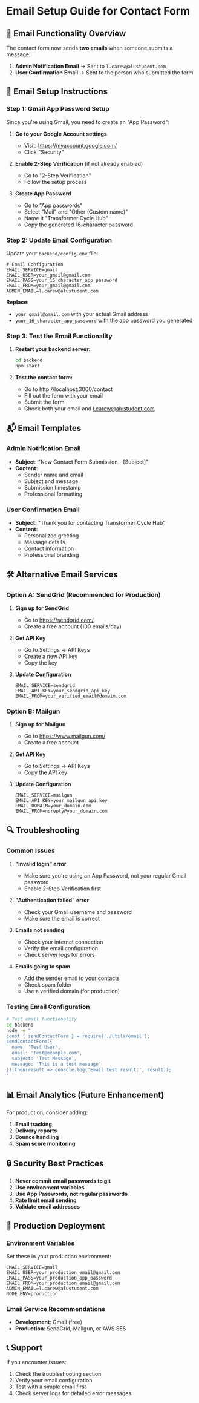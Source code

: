# Email Setup Guide for Contact Form

## 📧 Email Functionality Overview

The contact form now sends **two emails** when someone submits a message:

1. **Admin Notification Email** → Sent to `l.carew@alustudent.com`
2. **User Confirmation Email** → Sent to the person who submitted the form

## 🔧 Email Setup Instructions

### **Step 1: Gmail App Password Setup**

Since you're using Gmail, you need to create an "App Password":

1. **Go to your Google Account settings**
   - Visit: https://myaccount.google.com/
   - Click "Security"

2. **Enable 2-Step Verification** (if not already enabled)
   - Go to "2-Step Verification"
   - Follow the setup process

3. **Create App Password**
   - Go to "App passwords"
   - Select "Mail" and "Other (Custom name)"
   - Name it "Transformer Cycle Hub"
   - Copy the generated 16-character password

### **Step 2: Update Email Configuration**

Update your `backend/config.env` file:

```env
# Email Configuration
EMAIL_SERVICE=gmail
EMAIL_USER=your_gmail@gmail.com
EMAIL_PASS=your_16_character_app_password
EMAIL_FROM=your_gmail@gmail.com
ADMIN_EMAIL=l.carew@alustudent.com
```

**Replace:**
- `your_gmail@gmail.com` with your actual Gmail address
- `your_16_character_app_password` with the app password you generated

### **Step 3: Test the Email Functionality**

1. **Restart your backend server:**
   ```bash
   cd backend
   npm start
   ```

2. **Test the contact form:**
   - Go to http://localhost:3000/contact
   - Fill out the form with your email
   - Submit the form
   - Check both your email and l.carew@alustudent.com

## 📬 Email Templates

### **Admin Notification Email**
- **Subject**: "New Contact Form Submission - [Subject]"
- **Content**: 
  - Sender name and email
  - Subject and message
  - Submission timestamp
  - Professional formatting

### **User Confirmation Email**
- **Subject**: "Thank you for contacting Transformer Cycle Hub"
- **Content**:
  - Personalized greeting
  - Message details
  - Contact information
  - Professional branding

## 🛠️ Alternative Email Services

### **Option A: SendGrid (Recommended for Production)**

1. **Sign up for SendGrid**
   - Go to https://sendgrid.com/
   - Create a free account (100 emails/day)

2. **Get API Key**
   - Go to Settings → API Keys
   - Create a new API key
   - Copy the key

3. **Update Configuration**
   ```env
   EMAIL_SERVICE=sendgrid
   EMAIL_API_KEY=your_sendgrid_api_key
   EMAIL_FROM=your_verified_email@domain.com
   ```

### **Option B: Mailgun**

1. **Sign up for Mailgun**
   - Go to https://www.mailgun.com/
   - Create a free account

2. **Get API Key**
   - Go to Settings → API Keys
   - Copy the API key

3. **Update Configuration**
   ```env
   EMAIL_SERVICE=mailgun
   EMAIL_API_KEY=your_mailgun_api_key
   EMAIL_DOMAIN=your_domain.com
   EMAIL_FROM=noreply@your_domain.com
   ```

## 🔍 Troubleshooting

### **Common Issues**

1. **"Invalid login" error**
   - Make sure you're using an App Password, not your regular Gmail password
   - Enable 2-Step Verification first

2. **"Authentication failed" error**
   - Check your Gmail username and password
   - Make sure the email is correct

3. **Emails not sending**
   - Check your internet connection
   - Verify the email configuration
   - Check server logs for errors

4. **Emails going to spam**
   - Add the sender email to your contacts
   - Check spam folder
   - Use a verified domain (for production)

### **Testing Email Configuration**

```bash
# Test email functionality
cd backend
node -e "
const { sendContactForm } = require('./utils/email');
sendContactForm({
  name: 'Test User',
  email: 'test@example.com',
  subject: 'Test Message',
  message: 'This is a test message'
}).then(result => console.log('Email test result:', result));
"
```

## 📊 Email Analytics (Future Enhancement)

For production, consider adding:

1. **Email tracking**
2. **Delivery reports**
3. **Bounce handling**
4. **Spam score monitoring**

## 🔒 Security Best Practices

1. **Never commit email passwords to git**
2. **Use environment variables**
3. **Use App Passwords, not regular passwords**
4. **Rate limit email sending**
5. **Validate email addresses**

## 🚀 Production Deployment

### **Environment Variables**
Set these in your production environment:

```env
EMAIL_SERVICE=gmail
EMAIL_USER=your_production_email@gmail.com
EMAIL_PASS=your_production_app_password
EMAIL_FROM=your_production_email@gmail.com
ADMIN_EMAIL=l.carew@alustudent.com
NODE_ENV=production
```

### **Email Service Recommendations**
- **Development**: Gmail (free)
- **Production**: SendGrid, Mailgun, or AWS SES

## 📞 Support

If you encounter issues:
1. Check the troubleshooting section
2. Verify your email configuration
3. Test with a simple email first
4. Check server logs for detailed error messages 